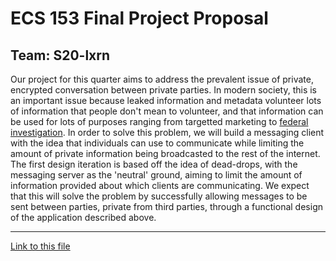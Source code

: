 # ECS 153 Final Project Proposal

## Team: S20-lxrn

Our project for this quarter aims to address the prevalent issue of private, encrypted conversation between private parties. In modern society, this is an important issue because leaked information and metadata volunteer lots of information that people don't mean to volunteer, and that information can be used for lots of purposes ranging from targetted marketing to [federal investigation](https://abcnews.go.com/blogs/headlines/2014/05/ex-nsa-chief-we-kill-people-based-on-metadata). In order to solve this problem, we will build a messaging client with the idea that individuals can use to communicate while limiting the amount of private information being broadcasted to the rest of the internet. The first design iteration is based off the idea of dead-drops, with the messaging server as the 'neutral' ground, aiming to limit the amount of information provided about which clients are communicating. We expect that this will solve the problem by successfully allowing messages to be sent between parties, private from third parties, through a functional design of the application described above.

---

[Link to this file](proposal.md)

